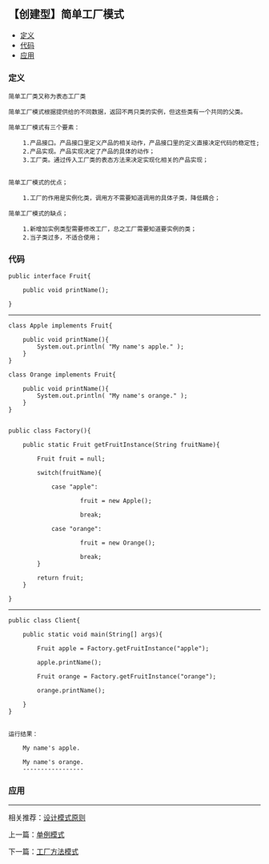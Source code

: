 

## 【创建型】简单工厂模式

*   [定义](#define)
*   [代码](#code)
*   [应用](#app)




<h3 id="define">定义</h3>

    简单工厂类又称为表态工厂类

    简单工厂模式根据提供给的不同数据，返回不两只类的实例，但这些类有一个共同的父类。

    简单工厂模式有三个要素：

        1.产品接口。产品接口里定义产品的相关动作，产品接口里的定义直接决定代码的稳定性;
        2.产品实现。产品实现决定了产品的具体的动作；
        3.工厂类。通过传入工厂类的表态方法来决定实现化相关的产品实现；


    简单工厂模式的优点；
    
        1.工厂的作用是实例化类，调用方不需要知道调用的具体子类，降低耦合；

    简单工厂模式的缺点；

        1.新增加实例类型需要修改工厂，总之工厂需要知道要实例的类；
        2.当子类过多，不适合使用；

    
    

<h3 id="code">代码</h3>

    public interface Fruit{

        public void printName();

    }


---------


    class Apple implements Fruit{

        public void printName(){
            System.out.println( "My name's apple." );
        }
    }

    class Orange implements Fruit{

        public void printName(){
            System.out.println( "My name's orange." );
        }
    }


    public class Factory(){

        public static Fruit getFruitInstance(String fruitName){

            Fruit fruit = null;

            switch(fruitName){

                case "apple":

                        fruit = new Apple();

                        break;

                case "orange":

                        fruit = new Orange();

                        break;
            }

            return fruit;
        }

    }

------

    public class Client{

        public static void main(String[] args){

            Fruit apple = Factory.getFruitInstance("apple");

            apple.printName();

            Fruit orange = Factory.getFruitInstance("orange");

            orange.printName();

        }
    }


    运行结果：

        My name's apple.

        My name's orange.
        -----------------







        

<h3 id="app">应用</h3>





***

相关推荐：[设计模式原则](./Principle)


上一篇：[单例模式](./Singleton)

下一篇：[工厂方法模式](./FactoryMethod)







